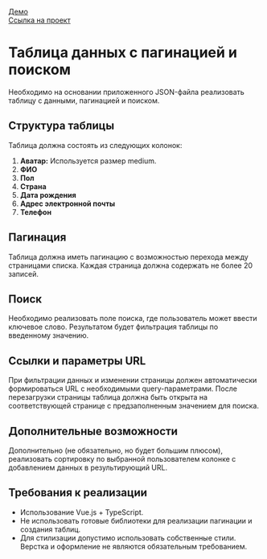 [Демо](https://alarma1.github.io/DPD-table-demo/)  
[Ссылка на проект](https://github.com/Alarma1/DPD-table)
# Таблица данных с пагинацией и поиском

Необходимо на основании приложенного JSON-файла реализовать таблицу с данными, пагинацией и поиском.

## Структура таблицы

Таблица должна состоять из следующих колонок:

1. **Аватар:** Используется размер medium.
2. **ФИО**
3. **Пол**
4. **Страна**
5. **Дата рождения**
6. **Адрес электронной почты**
7. **Телефон**

## Пагинация

Таблица должна иметь пагинацию с возможностью перехода между страницами списка. Каждая страница должна содержать не более 20 записей.

## Поиск

Необходимо реализовать поле поиска, где пользователь может ввести ключевое слово. Результатом будет фильтрация таблицы по введенному значению.

## Ссылки и параметры URL

При фильтрации данных и изменении страницы должен автоматически формироваться URL с необходимыми query-параметрами. После перезагрузки страницы таблица должна быть открыта на соответствующей странице с предзаполненным значением для поиска.

## Дополнительные возможности

Дополнительно (не обязательно, но будет большим плюсом), реализовать сортировку по выбранной пользователем колонке с добавлением данных в результирующий URL.

## Требования к реализации

- Использование Vue.js + TypeScript.
- Не использовать готовые библиотеки для реализации пагинации и создания таблиц.
- Для стилизации допустимо использовать собственные стили. Верстка и оформление не являются обязательным требованием.
